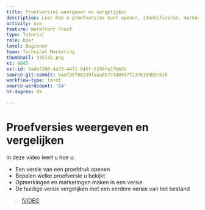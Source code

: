```yaml
---
title: Proefversies weergeven en vergelijken
description: Leer hoe u proefversies kunt openen, identificeren, markeren, opmerkingen plaatsen en vergelijken in [!DNL  Workfront].
activity: use
feature: Workfront Proof
type: Tutorial
role: User
level: Beginner
team: Technical Marketing
thumbnail: 335142.png
kt: 8845
exl-id: 8ade7208-4a39-4471-845f-5290fe27b66b
source-git-commit: baaf95f88239faaa05771409d7f2376193b9c518
workflow-type: tm+mt
source-wordcount: '64'
ht-degree: 0%

---
```


# Proefversies weergeven en vergelijken

In deze video leert u hoe u:

* Een versie van een proefdruk openen
* Bepalen welke proefversie u bekijkt
* Opmerkingen en markeringen maken in een versie
* De huidige versie vergelijken met een eerdere versie van het bestand

>[!VIDEO](https://video.tv.adobe.com/v/335142/?quality=12)

<!--
## Learn more
* Compare proofs
-->
